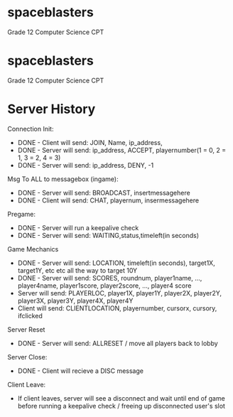 spaceblasters
=============

Grade 12 Computer Science CPT


spaceblasters
=============

Grade 12 Computer Science CPT


 Server History
=============
Connection Init:

 - DONE - Client will send: JOIN, Name, ip_address, 
 - DONE - Server will send: ip_address, ACCEPT, playernumber(1 = 0, 2 = 1, 3 = 2, 4 = 3)
 - DONE - Server will send: ip_address, DENY, -1

Msg To ALL to messagebox (ingame):

 - DONE - Server will send: BROADCAST, insertmessagehere
 - DONE - Client will send: CHAT, playernum, insermessagehere

Pregame:

 - DONE - Server will run a keepalive check
 - DONE - Server will send: WAITING,status,timeleft(in seconds)

Game Mechanics

 - DONE - Server will send: LOCATION, timeleft(in seconds), target1X, target1Y, etc etc all the way to target 10Y
 - DONE - Server will send: SCORES, roundnum, player1name, ..., player4name, player1score, player2score, ..., player4 score
 - Server will send: PLAYERLOC, player1X, player1Y, player2X, player2Y, player3X, player3Y, player4X, player4Y
 - Client will send: CLIENTLOCATION, playernumber, cursorx, cursory, ifclicked


Server Reset

 - DONE - Server will send: ALLRESET / move all players back to lobby

Server Close:

 - DONE - Client will recieve a DISC message

Client Leave:

 - If client leaves, server will see a disconnect and wait until end of game before running a keepalive check / freeing up disconnected user's slot


